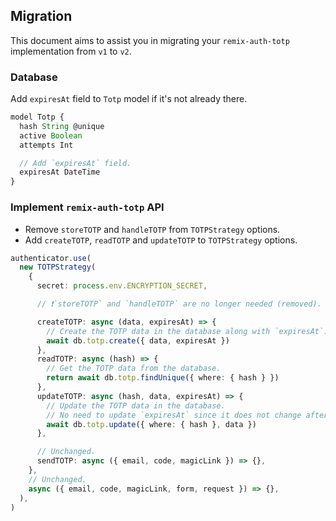 ## Migration

This document aims to assist you in migrating your `remix-auth-totp` implementation from `v1` to `v2`.

### Database

Add `expiresAt` field to `Totp` model if it's not already there.

```ts
model Totp {
  hash String @unique
  active Boolean
  attempts Int

  // Add `expiresAt` field.
  expiresAt DateTime
}
```

### Implement `remix-auth-totp` API

- Remove `storeTOTP` and `handleTOTP` from `TOTPStrategy` options.
- Add `createTOTP`, `readTOTP` and `updateTOTP` to `TOTPStrategy` options.

```ts
authenticator.use(
  new TOTPStrategy(
    {
      secret: process.env.ENCRYPTION_SECRET,

      // ❗`storeTOTP` and `handleTOTP` are no longer needed (removed).

      createTOTP: async (data, expiresAt) => {
        // Create the TOTP data in the database along with `expiresAt`.
        await db.totp.create({ data, expiresAt })
      },
      readTOTP: async (hash) => {
        // Get the TOTP data from the database.
        return await db.totp.findUnique({ where: { hash } })
      },
      updateTOTP: async (hash, data, expiresAt) => {
        // Update the TOTP data in the database.
        // No need to update `expiresAt` since it does not change after createTOTP() is called.
        await db.totp.update({ where: { hash }, data })
      },

      // Unchanged.
      sendTOTP: async ({ email, code, magicLink }) => {},
    },
    // Unchanged.
    async ({ email, code, magicLink, form, request }) => {},
  ),
)
```
